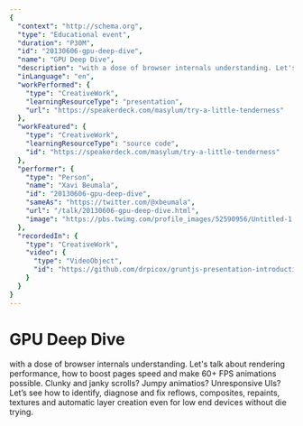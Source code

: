 ```yaml
---
{
  "context": "http://schema.org",
  "type": "Educational event",
  "duration": "P30M",
  "id": "20130606-gpu-deep-dive",
  "name": "GPU Deep Dive",
  "description": "with a dose of browser internals understanding. Let's talk about rendering performance, how to boost pages speed and make 60+ FPS animations possible. Clunky and janky scrolls? Jumpy animatios? Unresponsive UIs? Let’s see how to identify, diagnose and fix reflows, composites, repaints, textures and automatic layer creation even for low end devices without die trying.",
  "inLanguage": "en",
  "workPerformed": {
    "type": "CreativeWork",
    "learningResourceType": "presentation",
    "url": "https://speakerdeck.com/masylum/try-a-little-tenderness"
  },
  "workFeatured": {
    "type": "CreativeWork",
    "learningResourceType": "source code",
    "id": "https://speakerdeck.com/masylum/try-a-little-tenderness"
  },
  "performer": {
    "type": "Person",
    "name": "Xavi Beumala",
    "id": "20130606-gpu-deep-dive",
    "sameAs": "https://twitter.com/@xbeumala",
    "url": "/talk/20130606-gpu-deep-dive.html",
    "image": "https://pbs.twimg.com/profile_images/52590956/Untitled-1.jpg"
  },
  "recordedIn": {
    "type": "CreativeWork",
    "video": {
      "type": "VideoObject",
      "id": "https://github.com/drpicox/gruntjs-presentation-introduction"
    }
  }
}
---
```

# GPU Deep Dive

with a dose of browser internals understanding. Let's talk about rendering performance, how to boost pages speed and make 60+ FPS animations possible. Clunky and janky scrolls? Jumpy animatios? Unresponsive UIs? Let’s see how to identify, diagnose and fix reflows, composites, repaints, textures and automatic layer creation even for low end devices without die trying.